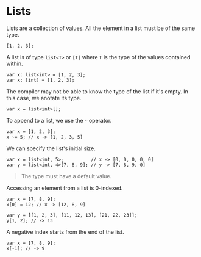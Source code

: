 # Lists

Lists are a collection of values.
All the element in a list must be of the same type.
```grimoire
[1, 2, 3];
```

A list is of type `list<T>` or `[T]` where `T` is the type of the values contained within.
```grimoire
var x: list<int> = [1, 2, 3];
var x: [int] = [1, 2, 3];
```

The compiler may not be able to know the type of the list if it's empty.
In this case, we anotate its type.
```grimoire
var x = list<int>[];
```

To append to a list, we use the `~` operator.
```grimoire
var x = [1, 2, 3];
x ~= 5; // x -> [1, 2, 3, 5]
```

We can specify the list's initial size.
```grimoire
var x = list<int, 5>;          // x -> [0, 0, 0, 0, 0]
var y = list<int, 4>[7, 8, 9]; // y -> [7, 8, 9, 0]
```
> The type must have a default value.

Accessing an element from a list is 0-indexed.
```grimoire
var x = [7, 8, 9];
x[0] = 12; // x -> [12, 8, 9]

var y = [[1, 2, 3], [11, 12, 13], [21, 22, 23]];
y[1, 2]; // -> 13
```

A negative index starts from the end of the list.
```grimoire
var x = [7, 8, 9];
x[-1]; // -> 9
```